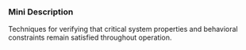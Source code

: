 ### Mini Description

Techniques for verifying that critical system properties and behavioral constraints remain satisfied throughout operation.
